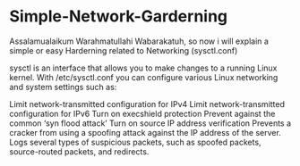 # Simple-Network-Garderning

Assalamualaikum Warahmatullahi Wabarakatuh, so now i will explain a simple or easy Harderning related to Networking (sysctl.conf)

sysctl is an interface that allows you to make changes to a running Linux kernel. With /etc/sysctl.conf you can configure various Linux networking and system settings such as:

Limit network-transmitted configuration for IPv4
Limit network-transmitted configuration for IPv6
Turn on execshield protection
Prevent against the common ‘syn flood attack’
Turn on source IP address verification
Prevents a cracker from using a spoofing attack against the IP address of the server.
Logs several types of suspicious packets, such as spoofed packets, source-routed packets, and redirects.







